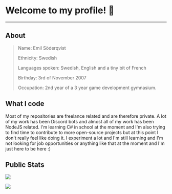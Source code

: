 # Welcome to my profile! :wave:
***
## About
> Name: Emil Söderqvist
>
> Ethnicity: Swedish
>
> Languages spoken: Swedish, English and a tiny bit of French
>
> Birthday: 3rd of November 2007
>
> Occupation: 2nd year of a 3 year game development gymnasium.

## What I code
Most of my repositories are freelance related and are therefore private. A lot of my work has been Discord bots and almost all of my work has been NodeJS related. I'm learning C# in school at the moment and I'm also trying to find time to contribute to more open-source projects but at this point I don't really feel like doing it. I experiment a lot and I'm still learning and I'm not looking for job opportunities or anything like that at the moment and I'm just here to be here :)

## Public Stats

![](https://github-readme-streak-stats.herokuapp.com?user=Skuffies&theme=tokyonight&hide_border=true&date_format=j%2Fn%5B%2FY%5D&mode=daily)

![](https://github-readme-stats-git-masterrstaa-rickstaa.vercel.app/api/top-langs/?username=Skuffies&theme=tokyonight&hide_border=true&include_all_commits=true&count_private=true&layout=compact)
